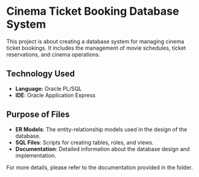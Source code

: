 # Cinema Ticket Booking Database System

This project is about creating a database system for managing cinema ticket bookings. It includes the management of movie schedules, ticket reservations, and cinema operations.

## Technology Used
- **Language:** Oracle PL/SQL
- **IDE**: Oracle Application Express

## Purpose of Files
- **ER Models**: The entity-relationship models used in the design of the database.
- **SQL Files**: Scripts for creating tables, roles, and views.
- **Documentation**: Detailed information about the database design and implementation.

For more details, please refer to the documentation provided in the folder.
